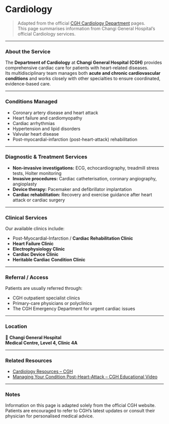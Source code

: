 # Cardiology

> Adapted from the official [CGH Cardiology Department](https://www.cgh.com.sg/our-specialties/cardiology) pages.  
> This page summarises information from Changi General Hospital’s official Cardiology services.

---

### About the Service
The **Department of Cardiology** at **Changi General Hospital (CGH)** provides comprehensive cardiac care for patients with heart-related diseases.  
Its multidisciplinary team manages both **acute and chronic cardiovascular conditions** and works closely with other specialties to ensure coordinated, evidence-based care.

---

### Conditions Managed
- Coronary artery disease and heart attack  
- Heart failure and cardiomyopathy  
- Cardiac arrhythmias  
- Hypertension and lipid disorders  
- Valvular heart disease  
- Post-myocardial-infarction (post-heart-attack) rehabilitation

---

### Diagnostic & Treatment Services
- **Non-invasive investigations:** ECG, echocardiography, treadmill stress tests, Holter monitoring  
- **Invasive procedures:** Cardiac catheterisation, coronary angiography, angioplasty  
- **Device therapy:** Pacemaker and defibrillator implantation  
- **Cardiac rehabilitation:** Recovery and exercise guidance after heart attack or cardiac surgery

---

### Clinical Services
Our available clinics include:
- Post-Myocardial-Infarction / **Cardiac Rehabilitation Clinic**  
- **Heart Failure Clinic**  
- **Electrophysiology Clinic**  
- **Cardiac Device Clinic**  
- **Heritable Cardiac Condition Clinic**

---

### Referral / Access
Patients are usually referred through:
- CGH outpatient specialist clinics  
- Primary-care physicians or polyclinics  
- The CGH Emergency Department for urgent cardiac issues  

---

### Location
📍 **Changi General Hospital**  
**Medical Centre, Level 4, Clinic 4A**

---

### Related Resources
- [Cardiology Resources – CGH](https://www.cgh.com.sg/our-specialties/cardiology/resources)  
- [Managing Your Condition Post-Heart-Attack – CGH Educational Video](https://www.cgh.com.sg/about-cgh/news/health-library/educational-health-videos/managing-your-condition-post-heart-attack)

---

### Notes
Information on this page is adapted solely from the official CGH website.  
Patients are encouraged to refer to CGH’s latest updates or consult their physician for personalised medical advice.

